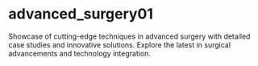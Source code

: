 # advanced_surgery01
Showcase of cutting-edge techniques in advanced surgery with detailed case studies and innovative solutions. Explore the latest in surgical advancements and technology integration.
